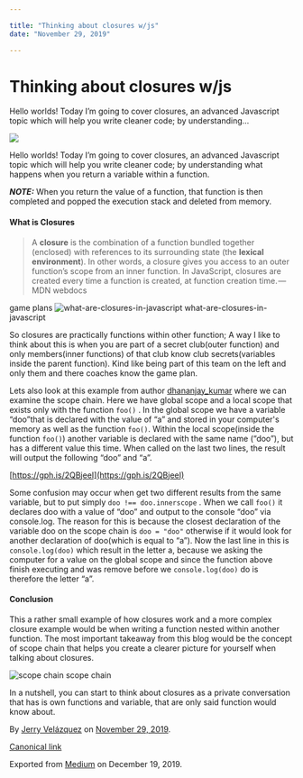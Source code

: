 ```yaml
---

title: "Thinking about closures w/js"
date: "November 29, 2019"

---
```

# Thinking about closures w/js

Hello worlds! Today I’m going to cover closures, an advanced Javascript topic which will help you write cleaner code; by understanding…

![](https://cdn-images-1.medium.com/max/1200/0*m8auOG4fyxP32tcx.jpg)

Hello worlds! Today I’m going to cover closures, an advanced Javascript topic which will help you write cleaner code; by understanding what happens when you return a variable within a function.

**_NOTE:_** When you return the value of a function, that function is then completed and popped the execution stack and deleted from memory.

#### What is Closures

> A **closure** is the combination of a function bundled together (enclosed) with references to its surrounding state (the **lexical environment**). In other words, a closure gives you access to an outer function’s scope from an inner function. In JavaScript, closures are created every time a function is created, at function creation time. — MDN webdocs

game plans
![what-are-closures-in-javascript](https://cdn-images-1.medium.com/max/600/0*s5gfP6FCB0Z26VJT.png)
what-are-closures-in-javascript

So closures are practically functions within other function; A way I like to think about this is when you are part of a secret club(outer function) and only members(inner functions) of that club know club secrets(variables inside the parent function). Kind like being part of this team on the left and only them and there coaches know the game plan.

Lets also look at this example from author [dhananjay\_kumar](http://www.infragistics.com/community/blogs/b/dhananjay_kumar/posts/what-are-closures-in-javascript) where we can examine the scope chain. Here we have global scope and a local scope that exists only with the function `foo()` . In the global scope we have a variable “doo”that is declared with the value of “a” and stored in your computer's memory as well as the function `foo()`. Within the local scope(inside the function `foo()`) another variable is declared with the same name (“doo”), but has a different value this time. When called on the last two lines, the result will output the following “doo” and “a”.

[https://gph.is/2QBjeeI](https://gph.is/2QBjeeI)

Some confusion may occur when get two different results from the same variable, but to put simply `doo !== doo.innerscope` . When we call `foo()` it declares doo with a value of “doo” and output to the console “doo” via console.log. The reason for this is because the closest declaration of the variable doo on the scope chain is `doo = "doo"` otherwise if it would look for another declaration of doo(which is equal to “a”). Now the last line in this is `console.log(doo)` which result in the letter a, because we asking the computer for a value on the global scope and since the function above finish executing and was remove before we `console.log(doo)` do is therefore the letter “a”.

#### Conclusion

This a rather small example of how closures work and a more complex closure example would be when writing a function nested within another function. The most important takeaway from this blog would be the concept of scope chain that helps you create a clearer picture for yourself when talking about closures.

![scope chain](https://cdn-images-1.medium.com/max/600/0*4cKsfNt3W2mxEucM.png)
scope chain

In a nutshell, you can start to think about closures as a private conversation that has is own functions and variable, that are only said function would know about.

By [Jerry Velázquez](https://medium.com/@jvr572) on [November 29, 2019](https://medium.com/p/65e6bd525c3f).

[Canonical link](https://medium.com/@jvr572/thinking-about-closures-w-js-65e6bd525c3f)

Exported from [Medium](https://medium.com) on December 19, 2019.